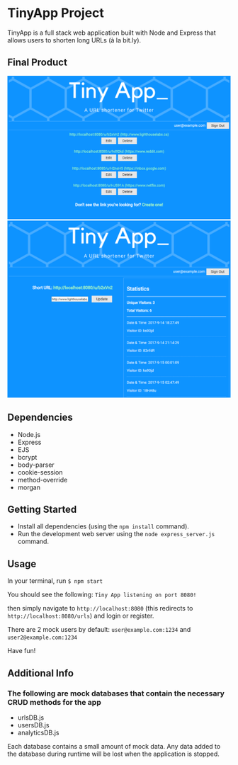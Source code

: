 # TinyApp Project

TinyApp is a full stack web application built with Node and Express that allows users to shorten long URLs (à la bit.ly).

## Final Product

!["url list page"](/screenshots/urls_page.png)
!["url edit page"](/screenshots/url_edit.png)

## Dependencies

- Node.js
- Express
- EJS
- bcrypt
- body-parser
- cookie-session
- method-override
- morgan

## Getting Started

- Install all dependencies (using the `npm install` command).
- Run the development web server using the `node express_server.js` command.

## Usage

In your terminal, run `$ npm start`

You should see the following: `Tiny App listening on port 8080!`

then simply navigate to `http://localhost:8080` (this redirects to `http://localhost:8080/urls`) and login or register.

There are 2 mock users by default: `user@example.com:1234` and `user2@example.com:1234`

Have fun!

## Additional Info

### The following are mock databases that contain the necessary CRUD methods for the app

- urlsDB.js
- usersDB.js
- analyticsDB.js

Each database contains a small amount of mock data. Any data added to the database during runtime will be lost when the application is stopped.
